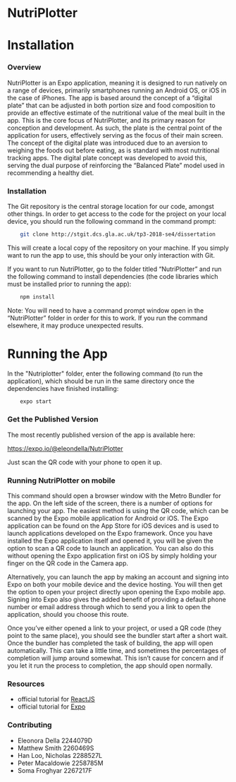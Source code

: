 # NutriPlotter
# Installation

### Overview
NutriPlotter is an Expo application, meaning it is designed to run natively on a range of devices, primarily smartphones running an Android OS, or iOS in the case of iPhones. The app is based around the concept of a “digital plate” that can be adjusted  in both portion size and food composition to provide an effective estimate of the nutritional value of the meal built in the app. This is the core focus of NutriPlotter, and its primary reason for conception and development. As such, the plate is the central point of the application for users, effectively serving as the focus of their main screen. The concept of the digital plate was introduced due to an aversion to weighing the foods out before eating, as is standard with most nutritional tracking apps. The digital plate concept was developed to avoid this, serving the dual purpose of reinforcing the “Balanced Plate” model used in recommending a healthy diet. 

### Installation
The Git repository is the central storage location for our code, amongst other things. In order to get access to the code for the project on your local device, you should run the following command in the command prompt:

```bash
    git clone http://stgit.dcs.gla.ac.uk/tp3-2018-se4/dissertation
```

This will create a local copy of the repository on your machine. If you simply want to run the app to use, this should be your only interaction with Git.

If you want to run NutriPlotter, go to the folder titled “NutriPlotter” and run the following command to install dependencies (the code libraries which must be installed prior to running the app):

```bash
    npm install
```

Note: You will need to have a command prompt window open in the “NutriPlotter” folder in order for this to work. If you run the command elsewhere, it may produce unexpected results. 

# Running the App
In the "Nutriplotter" folder, enter the following command (to run the application), which should be run in the same directory once the dependencies have finished installing:

```bash
    expo start
```

### Get the Published Version
The most recently published version of the app is available here:

https://expo.io/@eleondella/NutriPlotter

Just scan the QR code with your phone to open it up.

### Running NutriPlotter on mobile
This command should open a browser window with the Metro Bundler for the app. On the left side of the screen, there is a number of options for launching your app. The easiest method is using the QR code, which can be scanned by the Expo mobile application for Android or iOS. The Expo application can be found on the App Store for iOS devices and is used to launch applications developed on the Expo framework. Once you have installed the Expo application itself and opened it, you will be given the option to scan a QR code to launch an application. You can also do this without opening the Expo application first on iOS by simply holding your finger on the QR code in the Camera app.

Alternatively, you can launch the app by making an account and signing into Expo on both your mobile device and the device hosting. You will then get the option to open your project directly upon opening the Expo mobile app. Signing into Expo also gives the added benefit of providing a default phone number or email address through which to send you a link to open the application, should you choose this route.

Once you’ve either opened a link to your project, or used a QR code (they point to the same place), you should see the bundler start after a short wait. Once the bundler has completed the task of building, the app will open automatically. This can take a little time, and sometimes the percentages of completion will jump around somewhat. This isn’t cause for concern and if you let it run the process to completion, the app should open normally.


### Resources

- official tutorial for [ReactJS](https://reactjs.org/)
- official tutorial for [Expo](https://docs.expo.io/versions/latest/)

### Contributing

- Eleonora Della    2244079D
- Matthew Smith     2260469S    
- Han Loo, Nicholas 2288527L
- Peter Macaldowie  2258785M
- Soma Froghyar     2267217F

